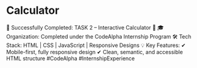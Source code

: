 # Calculator
🌟 Successfully Completed: TASK 2 – Interactive Calculator 🌟 🎓 Organization: Completed under the CodeAlpha Internship Program 🛠 Tech Stack: HTML | CSS | JavaScript | Responsive Designs 💡 Key Features: ✔ Mobile-first, fully responsive design ✔ Clean, semantic, and accessible HTML structure #CodeAlpha #InternshipExperience
